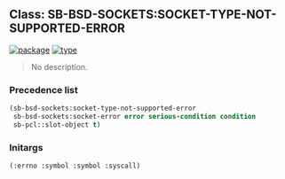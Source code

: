 ## Class: SB-BSD-SOCKETS:SOCKET-TYPE-NOT-SUPPORTED-ERROR
[![package](https://img.shields.io/badge/Package-SB--BSD--SOCKETS-5f9ea0.svg?style=social&colorA=999999)](../) [![type](https://img.shields.io/badge/Type-Class-5f9ea0.svg?style=social&colorA=999999)](../#class) 

> No description.

### Precedence list
```cl
(sb-bsd-sockets:socket-type-not-supported-error
 sb-bsd-sockets:socket-error error serious-condition condition
 sb-pcl::slot-object t)
```
### Initargs
```cl
(:errno :symbol :symbol :syscall)
```
